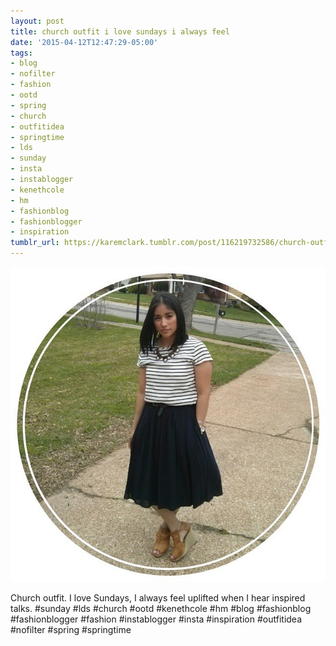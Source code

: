 ```yaml
---
layout: post
title: church outfit i love sundays i always feel
date: '2015-04-12T12:47:29-05:00'
tags:
- blog
- nofilter
- fashion
- ootd
- spring
- church
- outfitidea
- springtime
- lds
- sunday
- insta
- instablogger
- kenethcole
- hm
- fashionblog
- fashionblogger
- inspiration
tumblr_url: https://karemclark.tumblr.com/post/116219732586/church-outfit-i-love-sundays-i-always-feel
---
```

 ![](/tumblr_files/tumblr_nmpg36kaeX1u2lcj1o1_640.jpg)  

Church outfit. I love Sundays, I always feel uplifted when I hear inspired talks. #sunday #lds #church #ootd #kenethcole #hm #blog #fashionblog #fashionblogger #fashion #instablogger #insta #inspiration #outfitidea #nofilter #spring #springtime

